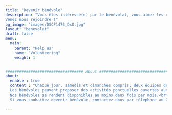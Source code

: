```yaml
---
title: "Devenir bénévole"
description: "Vous êtes intéressé(e) par le bénévolat, vous aimez les contacts humains, vous avez le sens de l'accueil.
Venez nous rejoindre !"
bg_image: "images/DSCF1476_DxO.jpg"
layout: "benevolat"
draft: false
menu:
  main:
    parent: "Help us"
    name: "Volunteering"
    weight: 1


################################## About #####################################
about:
  enable : true
  content : "Chaque jour, samedis et dimanches compris, deux équipes de deux bénévoles se relaient pour compléter l'action de nos salariés. La première équipe, de 14h à 18h, assure l'accueil des résidents et aide au fonctionnement de l'établissement (permanence téléphonique, gestion des tâches courantes, etc). La deuxième équipe, de 18h à 21h, organise et sert le dîner lorsque la situation sanitaire permet d'assurer un service de restauration.<br><br>
  Les bénévoles peuvent proposer des activités ponctuelles ouvertes aux résidents et à l'ensemble des membres de l'association : musique, préparation de foie gras, décoration florale, pâtisserie, exposition photos, galette des rois, sophrologie,...<br><br>
  Nos bénévoles se rendent disponibles au moins deux fois par mois.<br><br>
  Si vous souhaitez devenir bénévole, contactez-nous par téléphone au 05.61.55.44.92 ou par mail à secretaire.levallon@orange.fr."

---
```

